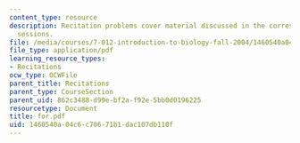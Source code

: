 ```yaml
---
content_type: resource
description: Recitation problems cover material discussed in the corresponding lecture
  sessions.
file: /media/courses/7-012-introduction-to-biology-fall-2004/1460540a04c6c70671b1dac107db110f_for.pdf
file_type: application/pdf
learning_resource_types:
- Recitations
ocw_type: OCWFile
parent_title: Recitations
parent_type: CourseSection
parent_uid: 862c3488-d99e-bf2a-f92e-5bb0d0196225
resourcetype: Document
title: for.pdf
uid: 1460540a-04c6-c706-71b1-dac107db110f
---
```

